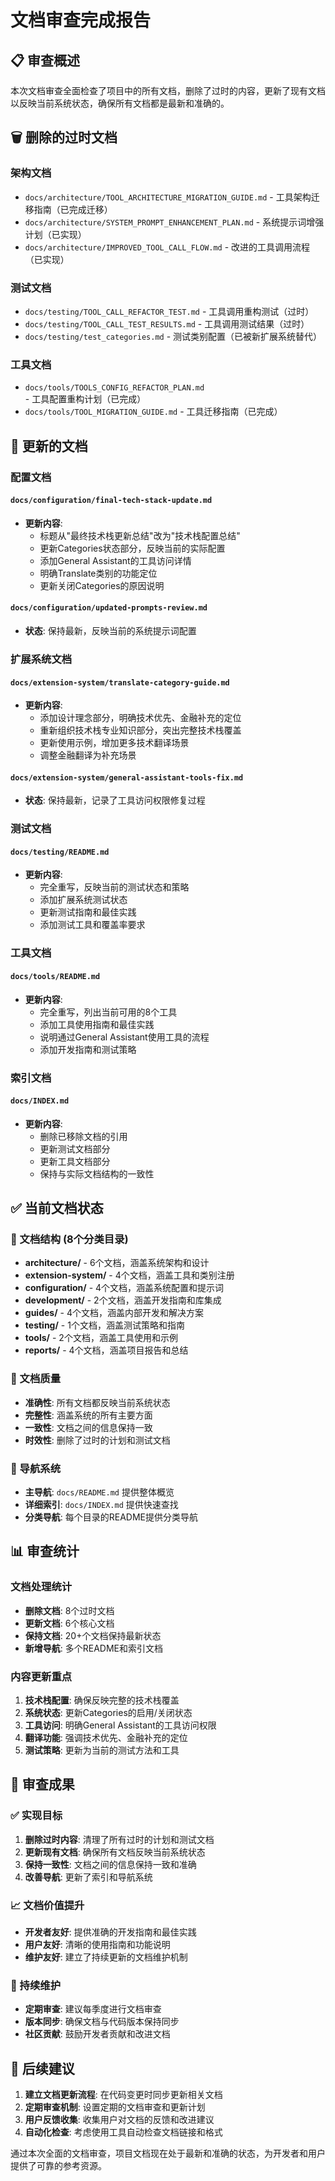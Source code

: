 # 文档审查完成报告

## 📋 审查概述

本次文档审查全面检查了项目中的所有文档，删除了过时的内容，更新了现有文档以反映当前系统状态，确保所有文档都是最新和准确的。

## 🗑️ 删除的过时文档

### 架构文档
- `docs/architecture/TOOL_ARCHITECTURE_MIGRATION_GUIDE.md` - 工具架构迁移指南（已完成迁移）
- `docs/architecture/SYSTEM_PROMPT_ENHANCEMENT_PLAN.md` - 系统提示词增强计划（已实现）
- `docs/architecture/IMPROVED_TOOL_CALL_FLOW.md` - 改进的工具调用流程（已实现）

### 测试文档
- `docs/testing/TOOL_CALL_REFACTOR_TEST.md` - 工具调用重构测试（过时）
- `docs/testing/TOOL_CALL_TEST_RESULTS.md` - 工具调用测试结果（过时）
- `docs/testing/test_categories.md` - 测试类别配置（已被新扩展系统替代）

### 工具文档
- `docs/tools/TOOLS_CONFIG_REFACTOR_PLAN.md` - 工具配置重构计划（已完成）
- `docs/tools/TOOL_MIGRATION_GUIDE.md` - 工具迁移指南（已完成）

## 🔄 更新的文档

### 配置文档
#### `docs/configuration/final-tech-stack-update.md`
- **更新内容**: 
  - 标题从"最终技术栈更新总结"改为"技术栈配置总结"
  - 更新Categories状态部分，反映当前的实际配置
  - 添加General Assistant的工具访问详情
  - 明确Translate类别的功能定位
  - 更新关闭Categories的原因说明

#### `docs/configuration/updated-prompts-review.md`
- **状态**: 保持最新，反映当前的系统提示词配置

### 扩展系统文档
#### `docs/extension-system/translate-category-guide.md`
- **更新内容**:
  - 添加设计理念部分，明确技术优先、金融补充的定位
  - 重新组织技术栈专业知识部分，突出完整技术栈覆盖
  - 更新使用示例，增加更多技术翻译场景
  - 调整金融翻译为补充场景

#### `docs/extension-system/general-assistant-tools-fix.md`
- **状态**: 保持最新，记录了工具访问权限修复过程

### 测试文档
#### `docs/testing/README.md`
- **更新内容**:
  - 完全重写，反映当前的测试状态和策略
  - 添加扩展系统测试状态
  - 更新测试指南和最佳实践
  - 添加测试工具和覆盖率要求

### 工具文档
#### `docs/tools/README.md`
- **更新内容**:
  - 完全重写，列出当前可用的8个工具
  - 添加工具使用指南和最佳实践
  - 说明通过General Assistant使用工具的流程
  - 添加开发指南和测试策略

### 索引文档
#### `docs/INDEX.md`
- **更新内容**:
  - 删除已移除文档的引用
  - 更新测试文档部分
  - 更新工具文档部分
  - 保持与实际文档结构的一致性

## ✅ 当前文档状态

### 📁 文档结构 (8个分类目录)
- **architecture/** - 6个文档，涵盖系统架构和设计
- **extension-system/** - 4个文档，涵盖工具和类别注册
- **configuration/** - 4个文档，涵盖系统配置和提示词
- **development/** - 2个文档，涵盖开发指南和库集成
- **guides/** - 4个文档，涵盖内部开发和解决方案
- **testing/** - 1个文档，涵盖测试策略和指南
- **tools/** - 2个文档，涵盖工具使用和示例
- **reports/** - 4个文档，涵盖项目报告和总结

### 🎯 文档质量
- **准确性**: 所有文档都反映当前系统状态
- **完整性**: 涵盖系统的所有主要方面
- **一致性**: 文档之间的信息保持一致
- **时效性**: 删除了过时的计划和测试文档

### 🔗 导航系统
- **主导航**: `docs/README.md` 提供整体概览
- **详细索引**: `docs/INDEX.md` 提供快速查找
- **分类导航**: 每个目录的README提供分类导航

## 📊 审查统计

### 文档处理统计
- **删除文档**: 8个过时文档
- **更新文档**: 6个核心文档
- **保持文档**: 20+个文档保持最新状态
- **新增导航**: 多个README和索引文档

### 内容更新重点
1. **技术栈配置**: 确保反映完整的技术栈覆盖
2. **系统状态**: 更新Categories的启用/关闭状态
3. **工具访问**: 明确General Assistant的工具访问权限
4. **翻译功能**: 强调技术优先、金融补充的定位
5. **测试策略**: 更新为当前的测试方法和工具

## 🎉 审查成果

### ✅ 实现目标
1. **删除过时内容**: 清理了所有过时的计划和测试文档
2. **更新现有文档**: 确保所有文档反映当前系统状态
3. **保持一致性**: 文档之间的信息保持一致和准确
4. **改善导航**: 更新了索引和导航系统

### 📈 文档价值提升
- **开发者友好**: 提供准确的开发指南和最佳实践
- **用户友好**: 清晰的使用指南和功能说明
- **维护友好**: 建立了持续更新的文档维护机制

### 🔄 持续维护
- **定期审查**: 建议每季度进行文档审查
- **版本同步**: 确保文档与代码版本保持同步
- **社区贡献**: 鼓励开发者贡献和改进文档

## 📝 后续建议

1. **建立文档更新流程**: 在代码变更时同步更新相关文档
2. **定期审查机制**: 设置定期的文档审查和更新计划
3. **用户反馈收集**: 收集用户对文档的反馈和改进建议
4. **自动化检查**: 考虑使用工具自动检查文档链接和格式

通过本次全面的文档审查，项目文档现在处于最新和准确的状态，为开发者和用户提供了可靠的参考资源。
